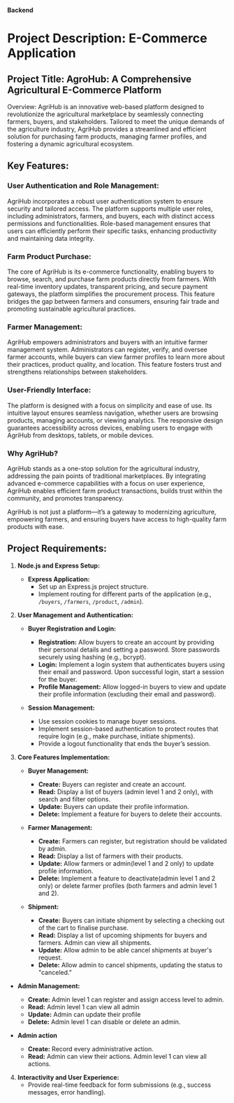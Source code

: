 **Backend**

# Project Description: E-Commerce Application

## Project Title: AgroHub: A Comprehensive Agricultural E-Commerce Platform

Overview: AgriHub is an innovative web-based platform designed to revolutionize the agricultural marketplace by seamlessly connecting farmers, buyers, and stakeholders. Tailored to meet the unique demands of the agriculture industry, AgriHub provides a streamlined and efficient solution for purchasing farm products, managing farmer profiles, and fostering a dynamic agricultural ecosystem.


## Key Features:

### User Authentication and Role Management:

AgriHub incorporates a robust user authentication system to ensure security and tailored access. The platform supports multiple user roles, including administrators, farmers, and buyers, each with distinct access permissions and functionalities. Role-based management ensures that users can efficiently perform their specific tasks, enhancing productivity and maintaining data integrity.

### Farm Product Purchase:

The core of AgriHub is its e-commerce functionality, enabling buyers to browse, search, and purchase farm products directly from farmers. With real-time inventory updates, transparent pricing, and secure payment gateways, the platform simplifies the procurement process. This feature bridges the gap between farmers and consumers, ensuring fair trade and promoting sustainable agricultural practices.

### Farmer Management:

AgriHub empowers administrators and buyers with an intuitive farmer management system. Administrators can register, verify, and oversee farmer accounts, while buyers can view farmer profiles to learn more about their practices, product quality, and location. This feature fosters trust and strengthens relationships between stakeholders.

### User-Friendly Interface:

The platform is designed with a focus on simplicity and ease of use. Its intuitive layout ensures seamless navigation, whether users are browsing products, managing accounts, or viewing analytics. The responsive design guarantees accessibility across devices, enabling users to engage with AgriHub from desktops, tablets, or mobile devices.

### Why AgriHub?

AgriHub stands as a one-stop solution for the agricultural industry, addressing the pain points of traditional marketplaces. By integrating advanced e-commerce capabilities with a focus on user experience, AgriHub enables efficient farm product transactions, builds trust within the community, and promotes transparency.

AgriHub is not just a platform—it’s a gateway to modernizing agriculture, empowering farmers, and ensuring buyers have access to high-quality farm products with ease.

## **Project Requirements:**

1. **Node.js and Express Setup:**

   - **Express Application:**
     - Set up an Express.js project structure.
     - Implement routing for different parts of the application (e.g., `/buyers`, `/farmers`, `/product`, `/admin`).

2. **User Management and Authentication:**

   - **Buyer Registration and Login:**

     - **Registration:** Allow buyers to create an account by providing their personal details and setting a password. Store passwords securely using hashing (e.g., bcrypt).
     - **Login:** Implement a login system that authenticates buyers using their email and password. Upon successful login, start a session for the buyer.
     - **Profile Management:** Allow logged-in buyers to view and update their profile information (excluding their email and password).

   - **Session Management:**
     - Use session cookies to manage buyer sessions.
     - Implement session-based authentication to protect routes that require login (e.g., make purchase, initiate shipments).
     - Provide a logout functionality that ends the buyer’s session.

3. **Core Features Implementation:**

   - **Buyer Management:**

     - **Create:** Buyers can register and create an account.
     - **Read:** Display a list of buyers (admin level 1 and 2 only), with search and filter options.
     - **Update:** Buyers can update their profile information.
     - **Delete:** Implement a feature for buyers to delete their accounts.

   - **Farmer Management:**

     - **Create:** Farmers can register, but registration should be validated by admin.
     - **Read:** Display a list of farmers with their products.
     - **Update:** Allow farmers or admin(level 1 and 2 only) to update profile information.
     - **Delete:** Implement a feature to deactivate(admin level 1 and 2 only) or delete farmer profiles (both farmers and admin level 1 and 2).

   - **Shipment:**
     - **Create:** Buyers can initiate shipment by selecting a checking out of the cart to finalise purchase.
     - **Read:** Display a list of upcoming shipments for buyers and farmers. Admin can view all shipments.
     - **Update:** Allow admin to be able cancel shipments at buyer's request.
     - **Delete:** Allow admin to cancel shipments, updating the status to "canceled."

  - **Admin Management:**

    - **Create:** Admin level 1 can register and assign access level to admin.
    - **Read:** Admin level 1 can view all admin
    - **Update:** Admin can update their profile
    - **Delete:** Admin level 1 can disable or delete an admin.

  - **Admin action**

    - **Create:** Record every administrative action.
    - **Read:** Admin can view their actions. Admin level 1 can view all actions.

4. **Interactivity and User Experience:**
   - Provide real-time feedback for form submissions (e.g., success messages, error handling).
